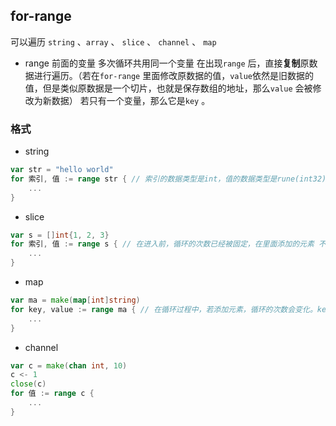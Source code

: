 ##  for-range
可以遍历 `string` 、`array` 、 `slice` 、 `channel` 、 `map` 

* range 前面的变量
多次循环共用同一个变量
在出现`range` 后，直接**复制**原数据进行遍历。（若在`for-range` 里面修改原数据的值，`value`依然是旧数据的值，但是类似原数据是一个切片，也就是保存数组的地址，那么`value` 会被修改为新数据）
若只有一个变量，那么它是`key` 。



###   格式
* string
```go
var str = "hello world"
for 索引, 值 := range str { // 索引的数据类型是int，值的数据类型是rune(int32)，可以正常获取到中文
	...
}
```
* slice
```go
var s = []int{1, 2, 3}
for 索引, 值 := range s { // 在进入前，循环的次数已经被固定，在里面添加的元素 不会被访问到。索引的数据类型是int
	...
}
```
* map
```go
var ma = make(map[int]string)
for key, value := range ma { // 在循环过程中，若添加元素，循环的次数会变化。key-value 是无序获取的
	...
}
```
* channel
```go
var c = make(chan int, 10)
c <- 1
close(c)
for 值 := range c {
	...
}
```

